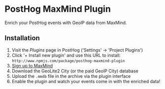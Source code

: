 # PostHog MaxMind Plugin

Enrich your PostHog events with GeoIP data from MaxMind.

## Installation

1. Visit the _Plugins_ page in PostHog ('Settings' -> 'Project Plugins')
1. Click '+ Install new plugin' and use this URL to install: `http://www.npmjs.com/package/posthog-maxmind-plugin` 
1. [Sign up to MaxMind](https://dev.maxmind.com/geoip/geoip2/geolite2/)
1. Download the GeoLite2 City (or the paid GeoIP City) database
1. Upload the `.mmdb` file in the archive via the plugin interface
1. Enable the plugin and watch your events come in with the enriched data!
